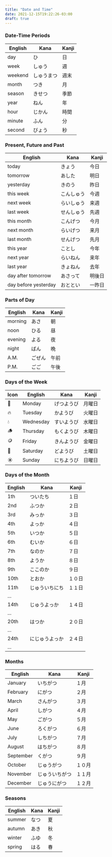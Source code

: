 ```yaml
---
title: "Date and Time"
date: 2021-12-15T19:22:26-03:00
draft: true
---
```

### Date-Time Periods
| English | Kana       | Kanji |
|---------|------------|-------|
| day     | ひ         | 日    |
| week    | しゅう     | 週    |
| weekend | しゅうまつ | 週末  |
| month   | つき       | 月    |
| season  | きせつ     | 季節  |
| year    | ねん       | 年    |
| hour    | じかん     | 時間  |
| minute  | ふん       | 分    |
| second  | びょう     | 秒    |

### Present, Future and Past
| English              | Kana       | Kanji  |
|----------------------|------------|--------|
| today                | きょう     | 今日   |
| tomorrow             | あした     | 明日   |
| yesterday            | きのう     | 昨日   |
| this week            | こんしゅう | 今週   |
| next week            | らいしゅう | 来週   |
| last week            | せんしゅう | 先週   |
| this month           | こんげつ   | 今月   |
| next month           | らいげつ   | 来月   |
| last month           | せんげつ   | 先月   |
| this year            | ことし     | 今年   |
| next year            | らいねん   | 来年   |
| last year            | きょねん   | 去年   |
| day after tomorrow   | あさって   | 明後日 |
| day before yesterday | おととい   | 一昨日 |

### Parts of Day
| English | Kana   | Kanji |
|---------|--------|-------|
| morning | あさ   | 朝    |
| noon    | ひる   | 昼    |
| evening | よる   | 夜    |
| night   | ばん   | 晩    |
| A.M.    | ごぜん | 午前  |
| P.M.    | ごご   | 午後  |

### Days of the Week
| Icon | English   | Kana       | Kanji  |
|------|-----------|------------|--------|
| 🌙   | Monday    | げつようび | 月曜日 |
| 🔥   | Tuesday   | かようび   | 火曜日 |
| 💧   | Wednesday | すいようび | 水曜日 |
| 🪵    | Thursday  | もくようび | 木曜日 |
| 🪙    | Friday    | きんようび | 金曜日 |
| 🌱   | Saturday  | どようび   | 土曜日 |
| ☀️    | Sunday    | にちようび | 日曜日 |

### Days of the Month
| English | Kana           | Kanji  |
|---------|----------------|--------|
| 1th     | ついたち       | １日   |
| 2nd     | ふつか         | ２日   |
| 3rd     | みっか         | ３日   |
| 4th     | よっか         | ４日   |
| 5th     | いつか         | ５日   |
| 6th     | むいか         | ６日   |
| 7th     | なのか         | ７日   |
| 8th     | ようか         | ８日   |
| 9th     | ここのか       | ９日   |
| 10th    | とおか         | １０日 |
| 11th    | じゅういちにち | １１日 |
| ...     |                |        |
| 14th    | じゅうよっか   | １４日 |
| ...     |                |        |
| 20th    | はつか         | ２０日 |
| ...     |                |        |
| 24th    | にじゅうよっか | ２４日 |
| ...     |                |        |

### Months
| English   | Kana           | Kanji  |
|-----------|----------------|--------|
| January   | いちがつ       | １月   |
| February  | にがつ         | ２月   |
| March     | さんがつ       | ３月   |
| April     | しがつ         | ４月   |
| May       | ごがつ         | ５月   |
| June      | ろくがつ       | ６月   |
| July      | しちがつ       | ７月   |
| August    | はちがつ       | ８月   |
| September | くがつ         | ９月   |
| October   | じゅうがつ     | １０月 |
| November  | じゅういちがつ | １１月 |
| December  | じゅうにがつ   | １２月 |

### Seasons
| English | Kana | Kanji |
|---------|------|-------|
| summer  | なつ | 夏    |
| autumn  | あき | 秋    |
| winter  | ふゆ | 冬    |
| spring  | はる | 春    |
